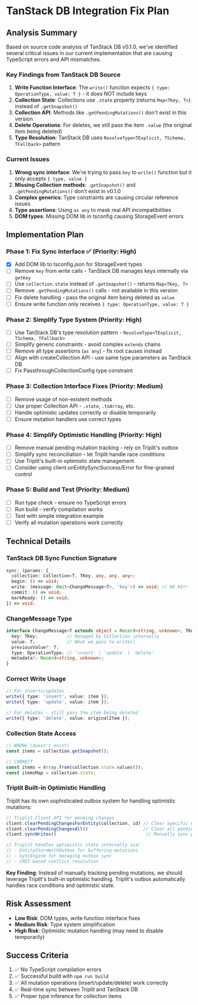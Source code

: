 # TanStack DB Integration Fix Plan

## Analysis Summary

Based on source code analysis of TanStack DB v0.1.0, we've identified several critical issues in our current implementation that are causing TypeScript errors and API mismatches.

### Key Findings from TanStack DB Source

1. **Write Function Interface**: The `write()` function expects `{ type: OperationType, value: T }` - it does NOT include keys
2. **Collection State**: Collections use `.state` property (returns `Map<TKey, T>`) instead of `.getSnapshot()`
3. **Collection API**: Methods like `.getPendingMutations()` don't exist in this version
4. **Delete Operations**: For deletes, we still pass the item `.value` (the original item being deleted)
5. **Type Resolution**: TanStack DB uses `ResolveType<TExplicit, TSchema, TFallback>` pattern

### Current Issues

1. **Wrong sync interface**: We're trying to pass `key` to `write()` function but it only accepts `{ type, value }`
2. **Missing Collection methods**: `.getSnapshot()` and `.getPendingMutations()` don't exist in v0.1.0
3. **Complex generics**: Type constraints are causing circular reference issues
4. **Type assertions**: Using `as any` to mask real API incompatibilities
5. **DOM types**: Missing DOM lib in tsconfig causing StorageEvent errors

## Implementation Plan

### Phase 1: Fix Sync Interface ✅ (Priority: High)

- [x] Add DOM lib to tsconfig.json for StorageEvent types
- [ ] Remove `key` from write calls - TanStack DB manages keys internally via `getKey`
- [ ] Use `collection.state` instead of `.getSnapshot()` - returns `Map<TKey, T>`  
- [ ] Remove `.getPendingMutations()` calls - not available in this version
- [ ] Fix delete handling - pass the original item being deleted as `value`
- [ ] Ensure write function only receives `{ type: OperationType, value: T }`

### Phase 2: Simplify Type System (Priority: High)

- [ ] Use TanStack DB's type resolution pattern - `ResolveType<TExplicit, TSchema, TFallback>`
- [ ] Simplify generic constraints - avoid complex `extends` chains
- [ ] Remove all type assertions (`as any`) - fix root causes instead
- [ ] Align with createCollection API - use same type parameters as TanStack DB
- [ ] Fix PassthroughCollectionConfig type constraint

### Phase 3: Collection Interface Fixes (Priority: Medium)

- [ ] Remove usage of non-existent methods
- [ ] Use proper Collection API - `.state`, `.toArray`, etc.
- [ ] Handle optimistic updates correctly or disable temporarily
- [ ] Ensure mutation handlers use correct types

### Phase 4: Simplify Optimistic Handling (Priority: High)

- [ ] Remove manual pending mutation tracking - rely on Triplit's outbox
- [ ] Simplify sync reconciliation - let Triplit handle race conditions  
- [ ] Use Triplit's built-in optimistic state management
- [ ] Consider using client.onEntitySyncSuccess/Error for fine-grained control

### Phase 5: Build and Test (Priority: Medium)

- [ ] Run type check - ensure no TypeScript errors
- [ ] Run build - verify compilation works  
- [ ] Test with simple integration example
- [ ] Verify all mutation operations work correctly

## Technical Details

### TanStack DB Sync Function Signature
```typescript
sync: (params: {
  collection: Collection<T, TKey, any, any, any>;
  begin: () => void;
  write: (message: Omit<ChangeMessage<T>, 'key'>) => void; // NO KEY!
  commit: () => void;
  markReady: () => void;
}) => void;
```

### ChangeMessage Type  
```typescript
interface ChangeMessage<T extends object = Record<string, unknown>, TKey extends string | number = string | number> {
  key: TKey;           // Managed by Collection internally
  value: T;            // What we pass to write()
  previousValue?: T;
  type: OperationType; // 'insert' | 'update' | 'delete' 
  metadata?: Record<string, unknown>;
}
```

### Correct Write Usage
```typescript
// For inserts/updates
write({ type: 'insert', value: item });
write({ type: 'update', value: item });

// For deletes - still pass the item being deleted
write({ type: 'delete', value: originalItem });
```

### Collection State Access
```typescript
// WRONG (doesn't exist)
const items = collection.getSnapshot();

// CORRECT  
const items = Array.from(collection.state.values());
const itemsMap = collection.state;
```

### Triplit Built-in Optimistic Handling

Triplit has its own sophisticated outbox system for handling optimistic mutations:

```typescript
// Triplit Client API for pending changes
client.clearPendingChangesForEntity(collection, id) // Clear specific entity
client.clearPendingChangesAll()                     // Clear all pending  
client.syncWrites()                                  // Manually sync pending

// Triplit handles optimistic state internally via:
// - EntityStoreWithOutbox for buffering mutations
// - SyncEngine for managing outbox sync  
// - CRDT-based conflict resolution
```

**Key Finding**: Instead of manually tracking pending mutations, we should leverage Triplit's built-in optimistic handling. Triplit's outbox automatically handles race conditions and optimistic state.

## Risk Assessment

- **Low Risk**: DOM types, write function interface fixes
- **Medium Risk**: Type system simplification  
- **High Risk**: Optimistic mutation handling (may need to disable temporarily)

## Success Criteria

1. ✅ No TypeScript compilation errors
2. ✅ Successful build with `npm run build`
3. ✅ All mutation operations (insert/update/delete) work correctly
4. ✅ Real-time sync between Triplit and TanStack DB
5. ✅ Proper type inference for collection items
